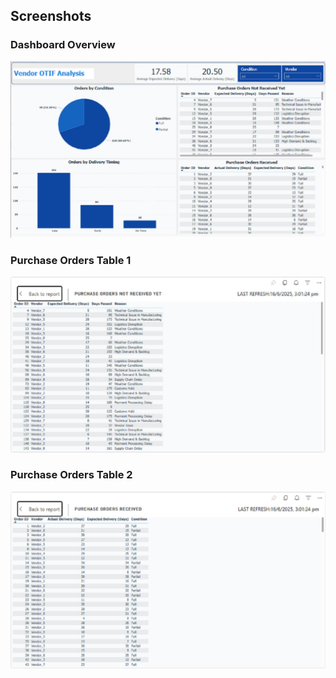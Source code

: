 ## Screenshots  

### Dashboard Overview 
![Dashboard Overview](https://github.com/SuperfiedStudd/Power-BI-Vendor-OTIF-Analysis-App/blob/main/docs/dashboard_overview.png?raw=true)  

### Purchase Orders Table 1  
![Purchase Orders Table 1](https://github.com/SuperfiedStudd/Power-BI-Vendor-OTIF-Analysis-App/blob/main/docs/purchaseorderstable1.png?raw=true)  

### Purchase Orders Table 2  
![Purchase Orders Table 2](https://github.com/SuperfiedStudd/Power-BI-Vendor-OTIF-Analysis-App/blob/main/docs/purchaseorderstable2.png?raw=true)  
